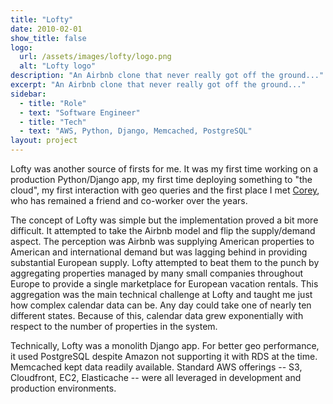 ```yaml
---
title: "Lofty"
date: 2010-02-01
show_title: false
logo:
  url: /assets/images/lofty/logo.png
  alt: "Lofty logo"
description: "An Airbnb clone that never really got off the ground..."
excerpt: "An Airbnb clone that never really got off the ground..."
sidebar:
  - title: "Role"
  - text: "Software Engineer"
  - title: "Tech"
  - text: "AWS, Python, Django, Memcached, PostgreSQL"
layout: project
---
```


<p>Lofty was another source of firsts for me. It was my first time working on a production Python/Django app, my first time deploying something to "the cloud", my first interaction with geo queries and the first place I met <a href="https://twitter.com/0x71" rel="external">Corey</a>, who has remained a friend and co-worker over the years.</p>

<p>The concept of Lofty was simple but the implementation proved a bit more difficult. It attempted to take the Airbnb model and flip the supply/demand aspect. The perception was Airbnb was supplying American properties to American and international demand but was lagging behind in providing substantial European supply. Lofty attempted to beat them to the punch by aggregating properties managed by many small companies throughout Europe to provide a single marketplace for European vacation rentals. This aggregation was the main technical challenge at Lofty and taught me just how complex calendar data can be. Any day could take one of nearly ten different states. Because of this, calendar data grew exponentially with respect to the number of properties in the system.</p>

<p>Technically, Lofty was a monolith Django app. For better geo performance, it used PostgreSQL despite Amazon not supporting it with RDS at the time. Memcached kept data readily available. Standard AWS offerings -- S3, Cloudfront, EC2, Elasticache -- were all leveraged in development and production environments.</p>
